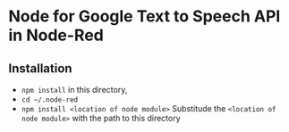 # Node for Google Text to Speech API in Node-Red

## Installation
* `npm install` in this directory,
* `cd ~/.node-red`
* `npm install <location of node module>`
Substitude the `<location of node module>` with the path to this directory

